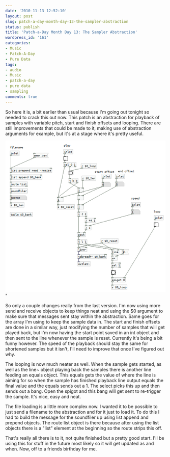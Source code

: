 ```yaml
---
date: '2010-11-13 12:52:10'
layout: post
slug: patch-a-day-month-day-13-the-sampler-abstraction
status: publish
title: 'Patch-a-Day Month Day 13: The Sampler Abstraction'
wordpress_id: '161'
categories:
- Music
- Patch-A-Day
- Pure Data
tags:
- audio
- Music
- patch-a-day
- pure data
- sampling
comments: true
---
```


So here it is, a bit earlier than usual because I'm going out tonight so needed to crack this out now. This patch is an abstraction for playback of samples with variable pitch, start and finish offsets and looping. There are still improvements that could be made to it, making use of abstraction arguments for example, but it's at a stage where it's pretty useful.



![Sampler Abstraction](/a/2010-11-13-patch-a-day-month-day-13-the-sampler-abstraction/13-SamplerAbstraction1.png)"

So only a couple changes really from the last version. I'm now using more send and receive objects to keep things neat and using the $0 argument to make sure that messages sent stay within the abstraction. Same goes for the array I'm using to keep the sample data in. The start and finish offsets are done in a similar way, just modifying the number of samples that will get played back, but I'm now having the start point saved in an int object and then sent to the line whenever the sample is reset. Currently it's being a bit funny however. The speed of the playback should stay the same for shortened samples but it isn't, I'll need to improve that once I've figured out why.

The looping is now much neater as well. When the sample gets started, as well as the line~ object playing back the samples there is another line feeding an equals object. This equals gets the value of where the line is aiming for so when the sample has finished playback line output equals the final value and the equals sends out a 1. The select picks this up and then sends out a bang. Open the spigot and this bang will get sent to re-trigger the sample. It's nice, easy and neat.

The file loading is a little more complex now. I wanted it to be possible to just send a filename to the abstraction and for it just to load it. To do this I had to build the message for the soundfiler up using list append and prepend objects. The route list object is there because after using the list objects there is a "list" element at the beginning so the route strips this off.

That's really all there is to it, not quite finished but a pretty good start. I'll be using this for stuff in the future most likely so it will get updated as and when. Now, off to a friends birthday for me.
